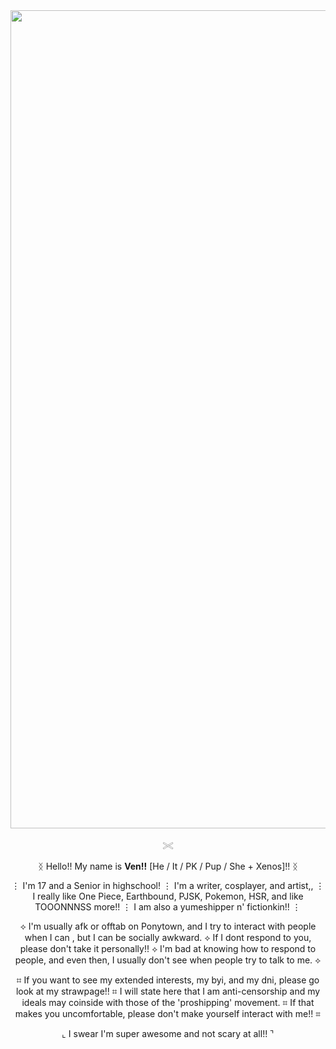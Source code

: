 <div align="center">
<img width="2144" height="1309" alt="image" src="https://github.com/user-attachments/assets/2880d2cc-8ae1-4f32-81a9-47cb086671f4" />

𓏵
 
ᛝ Hello!! My name is __Ven!!__ [He / It / PK / Pup / She + Xenos]!! ᛝ

⋮ I'm 17 and a Senior in highschool! ⋮ I'm a writer, cosplayer, and artist,, ⋮ I really like One Piece, Earthbound, PJSK, Pokemon, HSR, and like TOOONNNSS more!! ⋮ I am also a yumeshipper n' fictionkin!! ⋮

⟡ I'm usually afk or offtab on Ponytown, and I try to interact with people when I can , but I can be socially awkward. ⟡ If I dont respond to you, please don't take it personally!! ⟡ I'm bad at knowing how to respond to people, and even then, I usually don't see when people try to talk to me. ⟡

⌗ If you want to see my extended interests, my byi, and my dni, please go look at my strawpage!! ⌗ I will state here that I am anti-censorship and my ideals may coinside with those of the 'proshipping' movement. ⌗ If that makes you uncomfortable, please don't make yourself interact with me!! ⌗

⌞ I swear I'm super awesome and not scary at all!! ⌝
</div>
